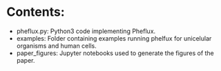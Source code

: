 # Contents:

- pheflux.py: Python3 code implementing Pheflux.
- examples: Folder containing examples running phelfux for unicelular organisms and human cells.
- paper_figures: Jupyter notebooks used to generate the figures of the paper.
